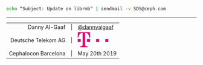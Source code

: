 ```bash
echo “Subject: Update on librmb” | sendmail -v SDS@ceph.com
```

* * *

<table width="100%">
  <tr>
    <td align="right">Danny Al-Gaaf</td>
    <td align="center">|</td>
    <td><a href="https://twitter.com/dannyalgaaf">@dannyalgaaf</a></td>
  </tr>
  <tr>
    <td align="right">Deutsche Telekom AG</td>
    <td align="center">|</td>
    <td> <img src="images/T_Logo_3c_p_DE.png" style="height:40px;width:auto;margin:0px"> </td>
  </tr>
  <tr>
    <td align="right">Cephalocon Barcelona</td>
    <td align="center">|</td>
    <td>May 20th 2019</td>
  </tr>
</table>

